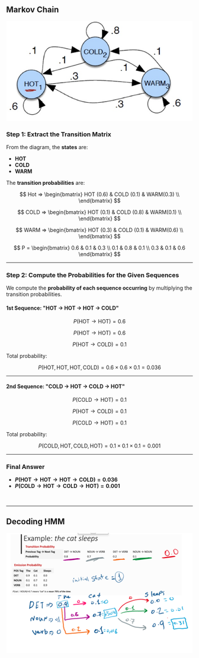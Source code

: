 ## Markov Chain

![alt text](image.png)

### **Step 1: Extract the Transition Matrix**

From the diagram, the **states** are:

- **HOT**
- **COLD**
- **WARM**

The **transition probabilities** are:

$$
Hot =>
\begin{bmatrix}
HOT  (0.6) & COLD (0.1) & WARM(0.3) \\
\end{bmatrix}
$$

$$
COLD =>
\begin{bmatrix}
HOT  (0.1) & COLD (0.8) & WARM(0.1) \\
\end{bmatrix}
$$

$$
WARM =>
\begin{bmatrix}
HOT  (0.3) & COLD (0.1) & WARM(0.6) \\
\end{bmatrix}
$$

$$
P =
\begin{bmatrix}
0.6 & 0.1 & 0.3 \\
0.1 & 0.8 & 0.1 \\
0.3 & 0.1 & 0.6
\end{bmatrix}
$$

---

### **Step 2: Compute the Probabilities for the Given Sequences**

We compute the **probability of each sequence occurring** by multiplying the transition probabilities.

#### **1st Sequence: "HOT → HOT → HOT → COLD"**

$$
P(\text{HOT} \to \text{HOT}) = 0.6
$$

$$
P(\text{HOT} \to \text{HOT}) = 0.6
$$

$$
P(\text{HOT} \to \text{COLD}) = 0.1
$$

Total probability:

$$
P(\text{HOT}, \text{HOT}, \text{HOT}, \text{COLD}) = 0.6 \times 0.6 \times 0.1 = 0.036
$$

---

#### **2nd Sequence: "COLD → HOT → COLD → HOT"**

$$
P(\text{COLD} \to \text{HOT}) = 0.1
$$

$$
P(\text{HOT} \to \text{COLD}) = 0.1
$$

$$
P(\text{COLD} \to \text{HOT}) = 0.1
$$

Total probability:

$$
P(\text{COLD}, \text{HOT}, \text{COLD}, \text{HOT}) = 0.1 \times 0.1 \times 0.1 = 0.001
$$

---

### **Final Answer**

- **$P(\text{HOT} \to \text{HOT} \to \text{HOT} \to \text{COLD}) = 0.036$**
- **$P(\text{COLD} \to \text{HOT} \to \text{COLD} \to \text{HOT}) = 0.001$**

<br/>

---

## Decoding HMM

![alt text](image-1.png)
